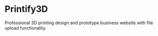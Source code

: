 # Printify3D

Professional 3D printing design and prototype business website with file upload functionality.
